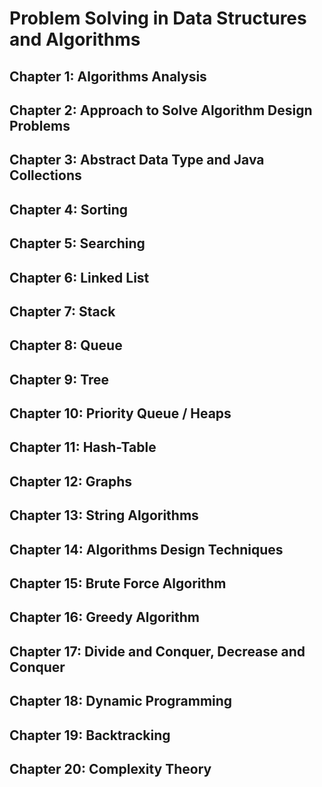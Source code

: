 # Problem Solving in Data Structures and Algorithms

## Chapter 1: Algorithms Analysis

## Chapter 2: Approach to Solve Algorithm Design Problems

## Chapter 3: Abstract Data Type and Java Collections

## Chapter 4: Sorting

## Chapter 5: Searching

## Chapter 6: Linked List

## Chapter 7: Stack

## Chapter 8: Queue

## Chapter 9: Tree

## Chapter 10: Priority Queue / Heaps

## Chapter 11: Hash-Table

## Chapter 12: Graphs

## Chapter 13: String Algorithms

## Chapter 14: Algorithms Design Techniques

## Chapter 15: Brute Force Algorithm

## Chapter 16: Greedy Algorithm

## Chapter 17: Divide and Conquer, Decrease and Conquer

## Chapter 18: Dynamic Programming

## Chapter 19: Backtracking

## Chapter 20: Complexity Theory

